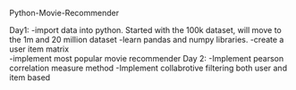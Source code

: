 Python-Movie-Recommender 




Day1: 
-import data into python. Started with the 100k dataset, will move to the 1m and 20 million dataset 
-learn pandas and numpy libraries. 
-create a user item matrix  
-implement most popular movie recommender 
Day 2: 
-Implement pearson correlation measure method 
-Implement collabrotive filtering both user and item based 